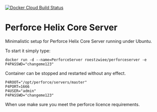 [![Docker Cloud Build Status](https://img.shields.io/docker/cloud/build/roestzwiee/perforceserver)](https://hub.docker.com/r/roestzwiee/perforceserver/)

# Perforce Helix Core Server

Minimalistic setup for Perforce Helix Core Server running under Ubuntu. 

To start it simply type: 
 
 ```
 docker run -d --name=PerforceServer roestzwiee/perforceserver -e  P4PASSWD="changeme123"
 ```

 Container can be stopped and restarted without any effect. 

 ```
P4ROOT="/opt/perforce/servers/master"
P4PORT=1666
P4USER="admin"
P4PASSWD="changeme123"
 ```

When use make sure you meet the perforce licence requirements. 